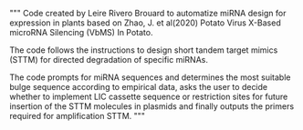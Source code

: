 """
Code created by Leire Rivero Brouard to automatize miRNA design for expression in plants based on
Zhao, J. et al(2020) Potato Virus X-Based microRNA Silencing (VbMS) In Potato.


The code follows the instructions to design short tandem target mimics (STTM)
for directed degradation of specific miRNAs.

The code prompts for miRNA sequences and determines the most suitable bulge sequence according to empirical data,
asks the user to decide whether to implement LIC cassette sequence or restriction sites for future insertion of the STTM molecules in plasmids
and finally outputs the primers required for amplification STTM.
"""
